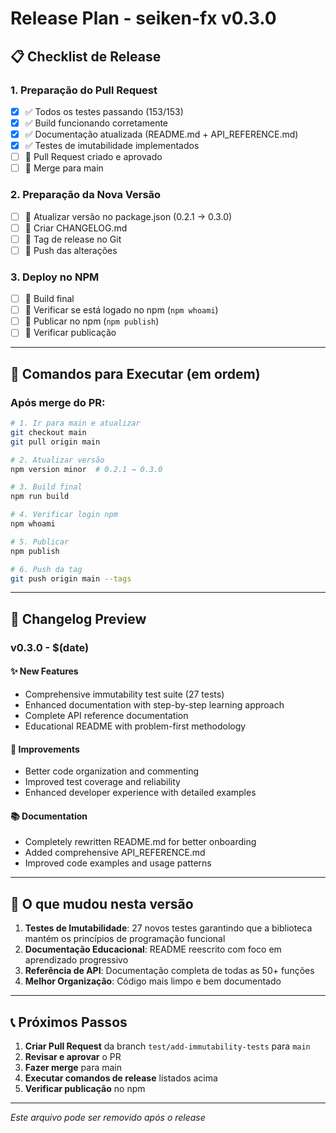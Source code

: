 # Release Plan - seiken-fx v0.3.0

## 📋 Checklist de Release

### 1. Preparação do Pull Request
- [x] ✅ Todos os testes passando (153/153)
- [x] ✅ Build funcionando corretamente  
- [x] ✅ Documentação atualizada (README.md + API_REFERENCE.md)
- [x] ✅ Testes de imutabilidade implementados
- [ ] 🔄 Pull Request criado e aprovado
- [ ] 🔄 Merge para main

### 2. Preparação da Nova Versão
- [ ] 🔄 Atualizar versão no package.json (0.2.1 → 0.3.0)
- [ ] 🔄 Criar CHANGELOG.md
- [ ] 🔄 Tag de release no Git
- [ ] 🔄 Push das alterações

### 3. Deploy no NPM
- [ ] 🔄 Build final
- [ ] 🔄 Verificar se está logado no npm (`npm whoami`)
- [ ] 🔄 Publicar no npm (`npm publish`)
- [ ] 🔄 Verificar publicação

---

## 🚀 Comandos para Executar (em ordem)

### Após merge do PR:

```bash
# 1. Ir para main e atualizar
git checkout main
git pull origin main

# 2. Atualizar versão
npm version minor  # 0.2.1 → 0.3.0

# 3. Build final
npm run build

# 4. Verificar login npm
npm whoami

# 5. Publicar
npm publish

# 6. Push da tag
git push origin main --tags
```

---

## 📝 Changelog Preview

### v0.3.0 - $(date)

#### ✨ New Features
- Comprehensive immutability test suite (27 tests)
- Enhanced documentation with step-by-step learning approach
- Complete API reference documentation
- Educational README with problem-first methodology

#### 🔧 Improvements
- Better code organization and commenting
- Improved test coverage and reliability
- Enhanced developer experience with detailed examples

#### 📚 Documentation
- Completely rewritten README.md for better onboarding
- Added comprehensive API_REFERENCE.md
- Improved code examples and usage patterns

---

## 🎯 O que mudou nesta versão

1. **Testes de Imutabilidade**: 27 novos testes garantindo que a biblioteca mantém os princípios de programação funcional
2. **Documentação Educacional**: README reescrito com foco em aprendizado progressivo
3. **Referência de API**: Documentação completa de todas as 50+ funções
4. **Melhor Organização**: Código mais limpo e bem documentado

---

## 📞 Próximos Passos

1. **Criar Pull Request** da branch `test/add-immutability-tests` para `main`
2. **Revisar e aprovar** o PR
3. **Fazer merge** para main
4. **Executar comandos de release** listados acima
5. **Verificar publicação** no npm

---

*Este arquivo pode ser removido após o release*
